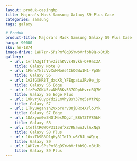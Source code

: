 ```yaml
---
layout: produk-casinghp
title: Majora's Mask Samsung Galaxy S9 Plus Case
categories: samsung
tags: galaxy

# Produk
product-title: Majora's Mask Samsung Galaxy S9 Plus Case
harga: 90000
sku: hn-1874
image-drive: 1WH7zn-SPsPmf8qDSYwbVrfbb9Q-x8tJb
gallery:
  - url: 1vrlA3g1fThvZizhKVvs48vkh-QF9aIZA
    title: Galaxy Note 8
  - url: 1FknxYklcVvXuHMoAs4ChOGWw1H1-PpSN
    title: Galaxy S6
  - url: 1v2fGXKR8T_dxcXR_YFEqpaiwJRv9e_jp
    title: Galaxy S6 Edge
  - url: 1fzPwZOK45zwNMBRKv537ODpkHvrcRQ7W
    title: Galaxy S6 Edge Plus
  - url: 1VkvrjGuypYdz2LmVhyBsY37mq5sVtPQp
    title: Galaxy S7
  - url: 1TkyuAganzh2VxpYorvOOjDRx4XYloJYk
    title: Galaxy S7 Edge
  - url: 1OAxyom0w3HOtMesMDgzf_B8hT3TV85bH
    title: Galaxy S8
  - url: 1tefltRGWOP31I5WfXZ7RNawnJvlAxNq8
    title: Galaxy S8 Plus
  - url: 16xxTk9B8D1gHy81TdI9_w6YRJLbWQiq_
    title: Galaxy S9
  - url: 1WH7zn-SPsPmf8qDSYwbVrfbb9Q-x8tJb
    title: Galaxy S9 Plus
---
```

